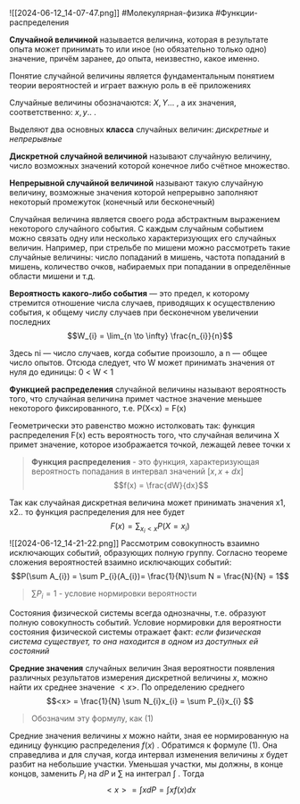 ![[2024-06-12_14-07-47.png]]
#Молекулярная-физика #Функции-распределения

**Случайной величиной** называется величина, которая в результате опыта может принимать то или иное (но обязательно только одно) значение, причём заранее, до опыта, неизвестно, какое именно.

Понятие случайной величины является фундаментальным понятием теории вероятностей и играет важную роль в её приложениях

Случайные величины обозначаются: $X, Y...$ , а их значения, соответственно: $x, y..$ .

Выделяют два основных **класса** случайных величин: *дискретные* и *непрерывные*

**Дискретной случайной величиной** называют случайную величину, число возможных значений которой конечное либо счётное множество.

**Непрерывной случайной величиной** называют такую случайную величину, возможные значения которой непрерывно заполняют некоторый промежуток (конечный или бесконечный)

Случайная величина является своего рода абстрактным выражением некоторого случайного события. С каждым случайным событием можно связать одну или несколько характеризующих его случайных величин. Например, при стрельбе по мишени можно рассмотреть такие случайные величины: число попаданий в мишень, частота попаданий в мишень, количество очков, набираемых при попадании в определённые области мишени и т.д.

**Вероятность какого-либо события** — это предел, к которому стремится отношение числа случаев, приводящих к осуществлению события, к общему числу случаев при бесконечном увеличении последних
$$W_{i} = \lim_{n \to \infty} \frac{n_{i}}{n}$$

Здесь ni — число случаев, когда событие произошло, а n — общее число опытов. Отсюда следует, что W может принимать значения от нуля до единицы: 0 < W < 1

**Функцией распределения** случайной величины называют вероятность того, что случайная величина примет частное значение меньшее некоторого фиксированного, т.е. P(X<x) = F(x)

Геометрически это равенство можно истолковать так: функция распределения F(x) есть вероятность того, что случайная величина X примет значение, которое изображается точкой, лежащей левее точки x

> **Функция распределения** - это функция, характеризующая вероятность попадания в интервал значений $[x, x+dx]$ $$f(x) = \frac{dW}{dx}$$

Так как случайная дискретная величина может принимать значения x1, x2.. то функция распределения для нее будет
$$F(x) = \sum_{x_{i} < x}P(X = x_{i})$$
![[2024-06-12_14-21-22.png]]
Рассмотрим совокупность взаимно исключающих событий, образующих полную группу. Согласно теореме сложения вероятностей взаимно исключающих событий:
$$P(\sum A_{i}) = \sum P_{i}(A_{i})= \frac{1}{N}\sum N = \frac{N}{N} = 1$$
>$\sum P_{i} = 1$ - условие нормировки вероятности

Состояния физической системы всегда однозначны, т.е. образуют полную совокупность событий. Условие нормировки для вероятности состояния физической системы отражает факт: *если физическая система существует, то она находится в одном из доступных ей состояний*

**Средние значения** случайных величин Зная вероятности появления различных результатов измерения дискретной величины $x$, можно найти их среднее значение $<x>$. По определению среднего
$$<x> = \frac{1}{N} \sum N_{i}x_{i} = \sum P_{i}x_{i}  $$
>Обозначим эту формулу, как (1)

Средние значения величины $x$ можно найти, зная ее нормированную на единицу функцию распределения $f(x)$ . Обратимся к формуле (1). Она справедлива и для случая, когда интервал изменения величины $x$ будет разбит на небольшие участки. Уменьшая участки, мы должны, в конце концов, заменить $P_{i}$ на $dP$ и $\sum$ на интеграл $\int$ . Тогда
$$<x> = \int xdP = \int xf(x)dx$$
